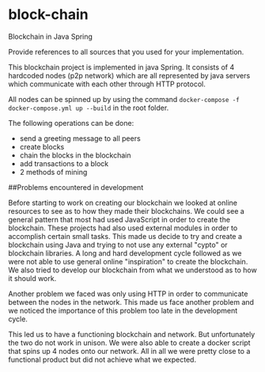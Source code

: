 # block-chain

Blockchain in Java Spring

Provide references to all sources that you used for your implementation.

This blockchain project is implemented in java Spring. It consists of 4 hardcoded nodes (p2p network) which are all represented by java servers which communicate with each other through HTTP protocol.

All nodes can be spinned up by using the command ```docker-compose -f docker-compose.yml up --build``` in the root folder. 

The following operations can be done:
- send a greeting message to all peers
- create blocks
- chain the blocks in the blockchain
- add transactions to a block
- 2 methods of mining 

##Problems encountered in development

Before starting to work on creating our blockchain we looked at online resources to see as to how they made their blockchains. We could see a general pattern that most had used JavaScript in order to create the blockchain. These projects had also used external modules in order to accomplish certain small tasks. This made us decide to try and create a blockchain using Java and trying to not use any external "cypto" or blockchain libraries. A long and hard development cycle followed as we were not able to use general online "inspiration" to create the blockchain. We also tried to develop our blockchain from what we understood as to how it should work. 

Another problem we faced was only using HTTP in order to communicate between the nodes in the network. This made us face another problem and we noticed the importance of this problem too late in the development cycle.

This led us to have a functioning blockchain and network. But unfortunately the two do not work in unison. We were also able to create a docker script that spins up 4 nodes onto our network. All in all we were pretty close to a functional product but did not achieve what we expected.
